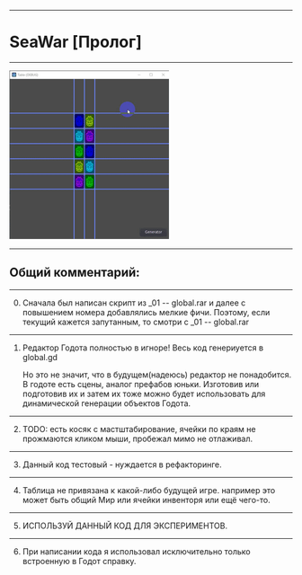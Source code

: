  
____ 
# SeaWar [Пролог]
____ 

![Screenshot in game 1](SW01.gif)

____ 
## Общий комментарий:
____ 
0. Сначала был написан скрипт из _01 -- global.rar
   и далее с повышением номера добавлялись мелкие фичи.
   Поэтому, если текущий кажется запутанным, то смотри с _01 -- global.rar
____ 
1. Редактор Годота полностью в игноре!
   Весь код генериуется в global.gd
    
   Но это не значит, что в будущем(надеюсь) редактор не понадобится.
   В годоте есть сцены, аналог префабов юньки.
   Изготовив или подготовив их и затем их тоже можно будет использовать
   для динамической генерации объектов Годота.
____ 
2. TODO: есть косяк с мастштабирование,
   ячейки по краям не прожмаются кликом мыши,
   пробежал мимо не отлаживал.
____ 
3. Данный код тестовый - нуждается в рефакторинге.
____ 
4. Таблица не привязана к какой-либо будущей игре.
   например это может быть общий Мир или ячейки инвенторя или ещё чего-то.
____ 
5. ИСПОЛЬЗУЙ ДАННЫЙ КОД ДЛЯ ЭКСПЕРИМЕНТОВ.
____ 
6. При написании кода я использовал исключительно
   только встроенную в Годот справку.

        


